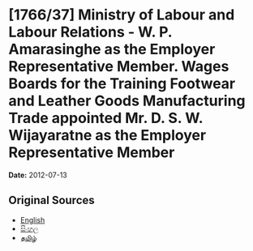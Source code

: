 # [1766/37] Ministry of Labour and Labour Relations - W. P. Amarasinghe as the Employer Representative Member. Wages Boards for the Training Footwear and Leather Goods Manufacturing Trade appointed Mr. D. S. W. Wijayaratne as the Employer Representative Member

**Date:** 2012-07-13

## Original Sources

- [English](https://documents.gov.lk/view/extra-gazettes/2012/7/1766-37_E.pdf)
- [සිංහල](https://documents.gov.lk/view/extra-gazettes/2012/7/1766-37_S.pdf)
- [தமிழ்](https://documents.gov.lk/view/extra-gazettes/2012/7/1766-37_T.pdf)
